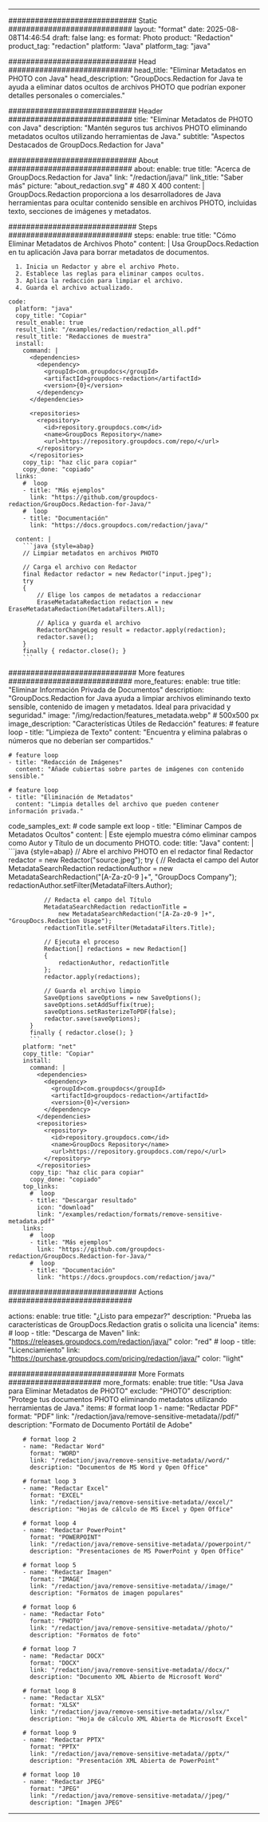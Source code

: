 
---
############################# Static ############################
layout: "format"
date:  2025-08-08T14:46:54
draft: false
lang: es
format: Photo
product: "Redaction"
product_tag: "redaction"
platform: "Java"
platform_tag: "java"

############################# Head ############################
head_title: "Eliminar Metadatos en PHOTO con Java"
head_description: "GroupDocs.Redaction for Java te ayuda a eliminar datos ocultos de archivos PHOTO que podrían exponer detalles personales o comerciales."

############################# Header ############################
title: "Eliminar Metadatos de PHOTO con Java" 
description: "Mantén seguros tus archivos PHOTO eliminando metadatos ocultos utilizando herramientas de Java."
subtitle: "Aspectos Destacados de GroupDocs.Redaction for Java" 

############################# About ############################
about:
    enable: true
    title: "Acerca de GroupDocs.Redaction for Java"
    link: "/redaction/java/"
    link_title: "Saber más"
    picture: "about_redaction.svg" # 480 X 400
    content: |
       GroupDocs.Redaction proporciona a los desarrolladores de Java herramientas para ocultar contenido sensible en archivos PHOTO, incluidas texto, secciones de imágenes y metadatos.

############################# Steps ############################
steps:
    enable: true
    title: "Cómo Eliminar Metadatos de Archivos Photo"
    content: |
      Usa GroupDocs.Redaction en tu aplicación Java para borrar metadatos de documentos.
      
      1. Inicia un Redactor y abre el archivo Photo.
      2. Establece las reglas para eliminar campos ocultos.
      3. Aplica la redacción para limpiar el archivo.
      4. Guarda el archivo actualizado.
   
    code:
      platform: "java"
      copy_title: "Copiar"
      result_enable: true
      result_link: "/examples/redaction/redaction_all.pdf"
      result_title: "Redacciones de muestra"
      install:
        command: |
          <dependencies>
            <dependency>
              <groupId>com.groupdocs</groupId>
              <artifactId>groupdocs-redaction</artifactId>
              <version>{0}</version>
            </dependency>
          </dependencies>

          <repositories>
            <repository>
              <id>repository.groupdocs.com</id>
              <name>GroupDocs Repository</name>
              <url>https://repository.groupdocs.com/repo/</url>
            </repository>
          </repositories>
        copy_tip: "haz clic para copiar"
        copy_done: "copiado"
      links:
        #  loop
        - title: "Más ejemplos"
          link: "https://github.com/groupdocs-redaction/GroupDocs.Redaction-for-Java/"
        #  loop
        - title: "Documentación"
          link: "https://docs.groupdocs.com/redaction/java/"
          
      content: |
        ```java {style=abap}
        // Limpiar metadatos en archivos PHOTO

        // Carga el archivo con Redactor
        final Redactor redactor = new Redactor("input.jpeg");
        try
        {
            // Elige los campos de metadatos a redaccionar
            EraseMetadataRedaction redaction = new EraseMetadataRedaction(MetadataFilters.All);

            // Aplica y guarda el archivo
            RedactorChangeLog result = redactor.apply(redaction);
            redactor.save();
        }
        finally { redactor.close(); }
        ```            


############################# More features ############################
more_features:
  enable: true
  title: "Eliminar Información Privada de Documentos"
  description: "GroupDocs.Redaction for Java ayuda a limpiar archivos eliminando texto sensible, contenido de imagen y metadatos. Ideal para privacidad y seguridad."
  image: "/img/redaction/features_metadata.webp" # 500x500 px
  image_description: "Características Útiles de Redacción"
  features:
    # feature loop
    - title: "Limpieza de Texto"
      content: "Encuentra y elimina palabras o números que no deberían ser compartidos."

    # feature loop
    - title: "Redacción de Imágenes"
      content: "Añade cubiertas sobre partes de imágenes con contenido sensible."

    # feature loop
    - title: "Eliminación de Metadatos"
      content: "Limpia detalles del archivo que pueden contener información privada."
      
  code_samples_ext:
    # code sample ext loop
    - title: "Eliminar Campos de Metadatos Ocultos"
      content: |
        Este ejemplo muestra cómo eliminar campos como Autor y Título de un documento PHOTO.
      code:
        title: "Java"
        content: |
          ```java {style=abap}
          //  Abre el archivo PHOTO en el redactor
          final Redactor redactor = new Redactor("source.jpeg");
          try
          {
              // Redacta el campo del Autor
              MetadataSearchRedaction redactionAuthor = 
                  new MetadataSearchRedaction("[A-Za-z0-9 ]+", "GroupDocs Company");
              redactionAuthor.setFilter(MetadataFilters.Author);

              // Redacta el campo del Título
              MetadataSearchRedaction redactionTitle = 
                  new MetadataSearchRedaction("[A-Za-z0-9 ]+", "GroupDocs.Redaction Usage");
              redactionTitle.setFilter(MetadataFilters.Title);

              // Ejecuta el proceso
              Redaction[] redactions = new Redaction[]
              {
                  redactionAuthor, redactionTitle
              };
              redactor.apply(redactions);

              // Guarda el archivo limpio
              SaveOptions saveOptions = new SaveOptions();
              saveOptions.setAddSuffix(true);
              saveOptions.setRasterizeToPDF(false);
              redactor.save(saveOptions);
          }
          finally { redactor.close(); }
          ```
        platform: "net"
        copy_title: "Copiar"
        install:
          command: |
            <dependencies>
              <dependency>
                <groupId>com.groupdocs</groupId>
                <artifactId>groupdocs-redaction</artifactId>
                <version>{0}</version>
              </dependency>
            </dependencies>
            <repositories>
              <repository>
                <id>repository.groupdocs.com</id>
                <name>GroupDocs Repository</name>
                <url>https://repository.groupdocs.com/repo/</url>
              </repository>
            </repositories>
          copy_tip: "haz clic para copiar"
          copy_done: "copiado"
        top_links:
          #  loop
          - title: "Descargar resultado"
            icon: "download"
            link: "/examples/redaction/formats/remove-sensitive-metadata.pdf"
        links:
          #  loop
          - title: "Más ejemplos"
            link: "https://github.com/groupdocs-redaction/GroupDocs.Redaction-for-Java/"
          #  loop
          - title: "Documentación"
            link: "https://docs.groupdocs.com/redaction/java/"


############################# Actions ############################

actions:
  enable: true
  title: "¿Listo para empezar?"
  description: "Prueba las características de GroupDocs.Redaction gratis o solicita una licencia"
  items:
    #  loop
    - title: "Descarga de Maven"
      link: "https://releases.groupdocs.com/redaction/java/"
      color: "red"
        #  loop
    - title: "Licenciamiento"
      link: "https://purchase.groupdocs.com/pricing/redaction/java/"
      color: "light"


############################# More Formats #####################
more_formats:
    enable: true
    title: "Usa Java para Eliminar Metadatos de PHOTO"
    exclude: "PHOTO"
    description: "Protege tus documentos PHOTO eliminando metadatos utilizando herramientas de Java."
    items: 
        # format loop 1
        - name: "Redactar PDF"
          format: "PDF"
          link: "/redaction/java/remove-sensitive-metadata//pdf/"
          description: "Formato de Documento Portátil de Adobe"

        # format loop 2
        - name: "Redactar Word"
          format: "WORD"
          link: "/redaction/java/remove-sensitive-metadata//word/"
          description: "Documentos de MS Word y Open Office"
          
        # format loop 3
        - name: "Redactar Excel"
          format: "EXCEL"
          link: "/redaction/java/remove-sensitive-metadata//excel/"
          description: "Hojas de cálculo de MS Excel y Open Office"

        # format loop 4
        - name: "Redactar PowerPoint"
          format: "POWERPOINT"
          link: "/redaction/java/remove-sensitive-metadata//powerpoint/"
          description: "Presentaciones de MS PowerPoint y Open Office"

        # format loop 5
        - name: "Redactar Imagen"
          format: "IMAGE"
          link: "/redaction/java/remove-sensitive-metadata//image/"
          description: "Formatos de imagen populares"

        # format loop 6
        - name: "Redactar Foto"
          format: "PHOTO"
          link: "/redaction/java/remove-sensitive-metadata//photo/"
          description: "Formatos de foto"

        # format loop 7
        - name: "Redactar DOCX"
          format: "DOCX"
          link: "/redaction/java/remove-sensitive-metadata//docx/"
          description: "Documento XML Abierto de Microsoft Word"
          
        # format loop 8
        - name: "Redactar XLSX"
          format: "XLSX"
          link: "/redaction/java/remove-sensitive-metadata//xlsx/"
          description: "Hoja de cálculo XML Abierta de Microsoft Excel"
          
        # format loop 9
        - name: "Redactar PPTX"
          format: "PPTX"
          link: "/redaction/java/remove-sensitive-metadata//pptx/"
          description: "Presentación XML Abierta de PowerPoint"

        # format loop 10
        - name: "Redactar JPEG"
          format: "JPEG"
          link: "/redaction/java/remove-sensitive-metadata//jpeg/"
          description: "Imagen JPEG"


---